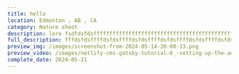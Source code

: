 ```yaml
---
title: hello
location: Edmonton , AB , CA
category: Nature shoot
description: lore fsdfdsfdsffffffffffffffffffffffffffffffffffffffffffffff
full_description: fffdsfdsffffdsfdsffffdsfdsffffdsfdsffffdsfdsffffdsfdsffffdsfdsffffdsfdsffffdsfdsffffdsfdsffffdsfdsffffdsfdsffffdsfdsf
preview_img: /images/screenshot-from-2024-05-14-20-00-33.png
preview_video: /images/netlify-cms-gatsby-tutorial-6_-setting-up-the-admin-file.mp4
complete_date: 2024-05-21
---
```

